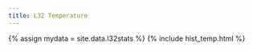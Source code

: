 ```yaml
---
title: L32 Temperature
---
```


{% assign mydata = site.data.l32stats %}
{% include hist_temp.html %}